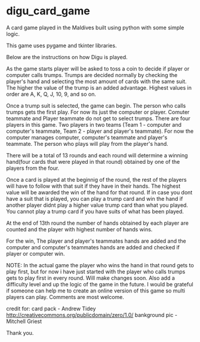 # digu_card_game
A card game played in the Maldives built using python with some simple logic.

This game uses pygame and tkinter libraries.

Below are the instructions on how Digu is played.

As the game starts player will be asked to toss a coin to decide if player or computer calls trumps.
Trumps are decided normally by checking the player's hand and selecting the most amount of cards with the same suit.
The higher the value of the trump is an added advantage. Highest values in order are A, K, Q, J, 10, 9, and so on.

Once a trump suit is selected, the game can begin.
The person who calls trumps gets the first play. For now its just the computer or player. Comuter teammate and Player teammate do not get to select trumps.
There are four players in this game.  Two players in two teams (Team 1 - computer and computer's teammate, Team 2 - player and player's teammate).  For now the computer manages computer, computer's teammate and player's teammate.
The person who plays will play from the player's hand.

There will be a total of 13 rounds and each round will determine a winning hand(four cards that were played in that round) obtained by one of the players from the four.

Once a card is played at the beginnig of the round, the rest of the players will have to follow with that suit if they have in their hands.  The highest value will be awarded the win of the hand for that round.  If in case you dont have a suit that is played, you can play a trump card and win the hand if another player didnt play a higher value trump card than what you played. You cannot play a trump card if you have suits of what has been played.

At the end of 13th round the number of hands obtained by each player are counted and the player with highest number of hands wins.

For the win, The player and player's teammates hands are added and the computer and computer's teammates hands are added and checked if player or computer win.

NOTE: In the actual game the player who wins the hand in that round gets to play first, but for now i have just started with the player who calls trumps gets to play first in every round.  Will make changes soon. Also add a difficulty level and up the logic of the game in the future.  I would be grateful if someone can help me to create an online version of this game so multi players can play. Comments are most welcome.

credit for:
card pack - Andrew Tidey http://creativecommons.org/publicdomain/zero/1.0/
bankground pic - Mitchell Griest

Thank you.



